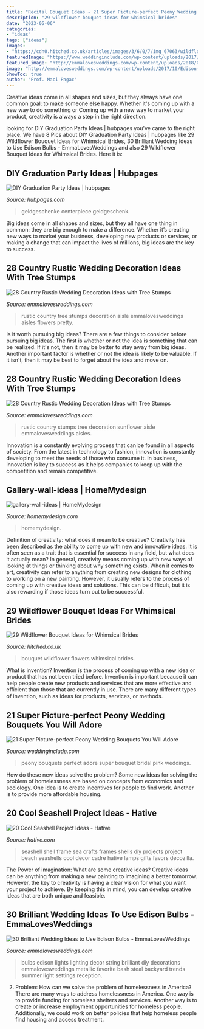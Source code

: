 ```yaml
---
title: "Recital Bouquet Ideas ~ 21 Super Picture-perfect Peony Wedding Bouquets You Will Adore"
description: "29 wildflower bouquet ideas for whimsical brides"
date: "2023-05-06"
categories:
- "ideas"
tags: ["ideas"]
images:
- "https://cdn0.hitched.co.uk/articles/images/3/6/0/7/img_67063/wildflower-bouquet.jpg"
featuredImage: "https://www.weddinginclude.com/wp-content/uploads/2017/10/Super-picture-perfect-peony-wedding-bouquets-you-will-adore-020-600x900.jpg"
featured_image: "http://emmalovesweddings.com/wp-content/uploads/2018/03/rustic-sunflower-wedding-aisle-ideas-with-tree-stumps.jpg"
image: "http://emmalovesweddings.com/wp-content/uploads/2017/10/Edison-bulbs-string-lights-for-wedding-decorations.jpg"
ShowToc: true
author: "Prof. Maci Pagac"
---
```



Creative ideas come in all shapes and sizes, but they always have one common goal: to make someone else happy. Whether it's coming up with a new way to do something or Coming up with a new way to market your product, creativity is always a step in the right direction.

	

		
looking for DIY Graduation Party Ideas | hubpages you've came to the right place. We have 8 Pics about DIY Graduation Party Ideas | hubpages like 29 Wildflower Bouquet Ideas for Whimsical Brides, 30 Brilliant Wedding Ideas to Use Edison Bulbs - EmmaLovesWeddings and also 29 Wildflower Bouquet Ideas for Whimsical Brides. Here it is:
		
    
## DIY Graduation Party Ideas | Hubpages

<img loading=lazy src="https://usercontent1.hubstatic.com/12911200_f520.jpg" onerror="this.onerror=null;this.src='https://tse2.mm.bing.net/th?id=OIP.r47RUdw7PpLAZSN42hz90QHaNJ&amp;pid=15.1';" alt="DIY Graduation Party Ideas | hubpages">

_Source: hubpages.com_

>geldgeschenke centerpiece geldgeschenk. 

	

Big ideas come in all shapes and sizes, but they all have one thing in common: they are big enough to make a difference. Whether it’s creating new ways to market your business, developing new products or services, or making a change that can impact the lives of millions, big ideas are the key to success.

    
## 28 Country Rustic Wedding Decoration Ideas With Tree Stumps

<img loading=lazy src="http://emmalovesweddings.com/wp-content/uploads/2018/03/rustic-wedding-aisle-ideas-with-tree-stumps.jpg" onerror="this.onerror=null;this.src='https://tse4.mm.bing.net/th?id=OIP.hBaOkRtfvYpoOTsZ2-bKugHaLH&amp;pid=15.1';" alt="28 Country Rustic Wedding Decoration Ideas with Tree Stumps">

_Source: emmalovesweddings.com_

>rustic country tree stumps decoration aisle emmalovesweddings aisles flowers pretty. 

	

Is it worth pursuing big ideas?
There are a few things to consider before pursuing big ideas. The first is whether or not the idea is something that can be realized. If it's not, then it may be better to stay away from big ideas. Another important factor is whether or not the idea is likely to be valuable. If it isn't, then it may be best to forget about the idea and move on.

    
## 28 Country Rustic Wedding Decoration Ideas With Tree Stumps

<img loading=lazy src="http://emmalovesweddings.com/wp-content/uploads/2018/03/rustic-sunflower-wedding-aisle-ideas-with-tree-stumps.jpg" onerror="this.onerror=null;this.src='https://tse2.mm.bing.net/th?id=OIP.eRtUQG4vfZFRNUCsAHpY_AHaLH&amp;pid=15.1';" alt="28 Country Rustic Wedding Decoration Ideas with Tree Stumps">

_Source: emmalovesweddings.com_

>rustic country stumps tree decoration sunflower aisle emmalovesweddings aisles. 

	

Innovation is a constantly evolving process that can be found in all aspects of society. From the latest in technology to fashion, innovation is constantly developing to meet the needs of those who consume it. In business, innovation is key to success as it helps companies to keep up with the competition and remain competitive.

    
## Gallery-wall-ideas | HomeMydesign

<img loading=lazy src="https://homemydesign.com/wp-content/uploads/2014/02/gallery-wall-ideas.jpg" onerror="this.onerror=null;this.src='https://tse4.mm.bing.net/th?id=OIP.FPCqJx4xX9yQXvwrJOba2QHaJ4&amp;pid=15.1';" alt="gallery-wall-ideas | HomeMydesign">

_Source: homemydesign.com_

>homemydesign. 

	

Definition of creativity: what does it mean to be creative?
Creativity has been described as the ability to come up with new and innovative ideas. It is often seen as a trait that is essential for success in any field, but what does it actually mean? In general, creativity means coming up with new ways of looking at things or thinking about why something exists. When it comes to art, creativity can refer to anything from creating new designs for clothing to working on a new painting. However, it usually refers to the process of coming up with creative ideas and solutions. This can be difficult, but it is also rewarding if those ideas turn out to be successful.

    
## 29 Wildflower Bouquet Ideas For Whimsical Brides

<img loading=lazy src="https://cdn0.hitched.co.uk/articles/images/3/6/0/7/img_67063/wildflower-bouquet.jpg" onerror="this.onerror=null;this.src='https://tse4.mm.bing.net/th?id=OIP.n2l5he5wzYmbSnF8u_fGSgHaJ-&amp;pid=15.1';" alt="29 Wildflower Bouquet Ideas for Whimsical Brides">

_Source: hitched.co.uk_

>bouquet wildflower flowers whimsical brides. 

	

What is invention?
Invention is the process of coming up with a new idea or product that has not been tried before. Invention is important because it can help people create new products and services that are more effective and efficient than those that are currently in use. There are many different types of invention, such as ideas for products, services, or methods.

    
## 21 Super Picture-perfect Peony Wedding Bouquets You Will Adore

<img loading=lazy src="https://www.weddinginclude.com/wp-content/uploads/2017/10/Super-picture-perfect-peony-wedding-bouquets-you-will-adore-020-600x900.jpg" onerror="this.onerror=null;this.src='https://tse4.mm.bing.net/th?id=OIP.3vNnxVMe3IJ6WCGrwisVLQHaLH&amp;pid=15.1';" alt="21 Super Picture-perfect Peony Wedding Bouquets You Will Adore">

_Source: weddinginclude.com_

>peony bouquets perfect adore super bouquet bridal pink weddings. 

	

How do these new ideas solve the problem?
Some new ideas for solving the problem of homelessness are based on concepts from economics and sociology. One idea is to create incentives for people to find work. Another is to provide more affordable housing.

    
## 20 Cool Seashell Project Ideas - Hative

<img loading=lazy src="https://hative.com/wp-content/uploads/2014/12/seashell-project-ideas/11-sea-shell-photo-frame.jpg" onerror="this.onerror=null;this.src='https://tse4.mm.bing.net/th?id=OIP.zg4oFNNHPHchdF10OVI2mQHaJ4&amp;pid=15.1';" alt="20 Cool Seashell Project Ideas - Hative">

_Source: hative.com_

>seashell shell frame sea crafts frames shells diy projects project beach seashells cool decor cadre hative lamps gifts favors decozilla. 

	

The Power of imagination: What are some creative ideas?
Creative ideas can be anything from making a new painting to imagining a better tomorrow. However, the key to creativity is having a clear vision for what you want your project to achieve. By keeping this in mind, you can develop creative ideas that are both unique and feasible.

    
## 30 Brilliant Wedding Ideas To Use Edison Bulbs - EmmaLovesWeddings

<img loading=lazy src="http://emmalovesweddings.com/wp-content/uploads/2017/10/Edison-bulbs-string-lights-for-wedding-decorations.jpg" onerror="this.onerror=null;this.src='https://tse2.mm.bing.net/th?id=OIP.fPbrg577dAz4wFbO32z5BgHaLH&amp;pid=15.1';" alt="30 Brilliant Wedding Ideas to Use Edison Bulbs - EmmaLovesWeddings">

_Source: emmalovesweddings.com_

>bulbs edison lights lighting decor string brilliant diy decorations emmalovesweddings metallic favorite bash steal backyard trends summer light settings reception. 

	

2. Problem:
How can we solve the problem of homelessness in America?
There are many ways to address homelessness in America. One way is to provide funding for homeless shelters and services. Another way is to create or increase employment opportunities for homeless people. Additionally, we could work on better policies that help homeless people find housing and access treatment.

